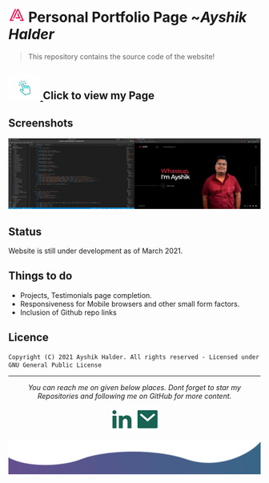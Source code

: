 # <img src="images/html-icons/32touch-icon.png"> Personal Portfolio Page ~*Ayshik Halder*
> This repository contains the source code of the website!

## <a href="https://ayshik-halder.github.io/" rel="noreferrer" target="_blank"> <img src="images/html-icons/../click-here.gif" width=64 > </a> Click to view my Page


## Screenshots
![Example screenshot](./images/Preview.webp)
## Status
Website is still under development as of March 2021.
## Things to do
* Projects, Testimonials page completion.
* Responsiveness for Mobile browsers and other small form factors.
* Inclusion of Github repo links

## Licence
    Copyright (C) 2021 Ayshik Halder. All rights reserved - Licensed under GNU General Public License
    
<hr>
<p align="center">
  <i>You can reach me on given below places. Dont forget to star my Repositories and following me on GitHub for more content.</i>
  <p align="center">
    <a href="https://www.linkedin.com/in/ayshik-h-50aba0139/" rel="noreferrer" target="_blank" alt="Linkedin"><img src="images/linkedin-fill.svg" ></a>
    <a href="mailto:work.ayshik@gmail.com" rel="noreferrer" target="_blank" alt="Contact me"><img src="images/mail-fill.svg"></a>
  </p>
  

<img src="images/bottom.svg" alt="bottom">